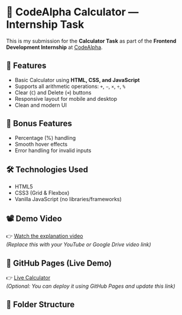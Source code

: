 # 🔢 CodeAlpha Calculator — Internship Task

This is my submission for the **Calculator Task** as part of the **Frontend Development Internship** at [CodeAlpha](https://www.codealpha.tech/).

## 📌 Features
- Basic Calculator using **HTML, CSS, and JavaScript**
- Supports all arithmetic operations: `+`, `−`, `×`, `÷`, `%`
- Clear (`C`) and Delete (`⌫`) buttons
- Responsive layout for mobile and desktop
- Clean and modern UI

## 🎯 Bonus Features
- Percentage (%) handling
- Smooth hover effects
- Error handling for invalid inputs

## 🛠️ Technologies Used
- HTML5
- CSS3 (Grid & Flexbox)
- Vanilla JavaScript (no libraries/frameworks)

## 📽️ Demo Video
👉 [Watch the explanation video](#)  
_(Replace this with your YouTube or Google Drive video link)_

## 🔗 GitHub Pages (Live Demo)
👉 [Live Calculator](#)  
_(Optional: You can deploy it using GitHub Pages and update this link)_

## 📁 Folder Structure
